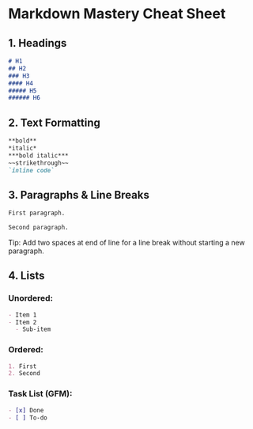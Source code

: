 # Markdown Mastery Cheat Sheet

## 1. Headings
```md
# H1
## H2
### H3
#### H4
##### H5
###### H6
```

## 2. Text Formatting
```md
**bold**
*italic*
***bold italic***
~~strikethrough~~
`inline code`
```

## 3. Paragraphs & Line Breaks
```md
First paragraph.

Second paragraph.
```

Tip: Add two spaces at end of line for a line break
without starting a new paragraph.

## 4. Lists
### Unordered:
```md
- Item 1
- Item 2
  - Sub-item
```
### Ordered:
```md
1. First
2. Second
```
### Task List (GFM):
```md
- [x] Done
- [ ] To-do
```

## 

```md

```

## 

```md

```

